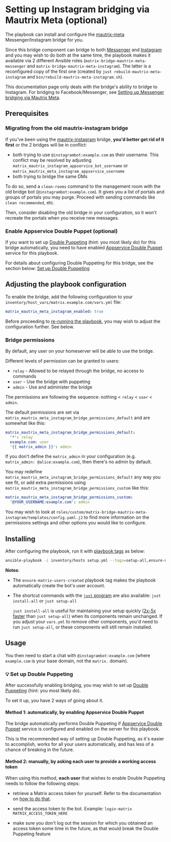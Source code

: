 # Setting up Instagram bridging via Mautrix Meta (optional)

The playbook can install and configure the [mautrix-meta](https://github.com/mautrix/meta) Messenger/Instagram bridge for you.

Since this bridge component can bridge to both [Messenger](https://messenger.com/) and [Instagram](https://instagram.com/) and you may wish to do both at the same time, the playbook makes it available via 2 different Ansible roles (`matrix-bridge-mautrix-meta-messenger` and `matrix-bridge-mautrix-meta-instagram`). The latter is a reconfigured copy of the first one (created by `just rebuild-mautrix-meta-instagram` and `bin/rebuild-mautrix-meta-instagram.sh`).

This documentation page only deals with the bridge's ability to bridge to Instagram. For bridging to Facebook/Messenger, see [Setting up Messenger bridging via Mautrix Meta](configuring-playbook-bridge-mautrix-meta-messenger.md).

## Prerequisites

### Migrating from the old mautrix-instagram bridge

If you've been using the [mautrix-instagram](./configuring-playbook-bridge-mautrix-instagram.md) bridge, **you'd better get rid of it first** or the 2 bridges will be in conflict:

- both trying to use `@instagrambot:example.com` as their username. This conflict may be resolved by adjusting `matrix_mautrix_instagram_appservice_bot_username` or `matrix_mautrix_meta_instagram_appservice_username`
- both trying to bridge the same DMs

To do so, send a `clean-rooms` command to the management room with the old bridge bot (`@instagrambot:example.com`). It gives you a list of portals and groups of portals you may purge. Proceed with sending commands like `clean recommended`, etc.

Then, consider disabling the old bridge in your configuration, so it won't recreate the portals when you receive new messages.

### Enable Appservice Double Puppet (optional)

If you want to set up [Double Puppeting](https://docs.mau.fi/bridges/general/double-puppeting.html) (hint: you most likely do) for this bridge automatically, you need to have enabled [Appservice Double Puppet](configuring-playbook-appservice-double-puppet.md) service for this playbook.

For details about configuring Double Puppeting for this bridge, see the section below: [Set up Double Puppeting](#-set-up-double-puppeting)

## Adjusting the playbook configuration

To enable the bridge, add the following configuration to your `inventory/host_vars/matrix.example.com/vars.yml` file:

```yaml
matrix_mautrix_meta_instagram_enabled: true
```

Before proceeding to [re-running the playbook](./installing.md), you may wish to adjust the configuration further. See below.

### Bridge permissions

By default, any user on your homeserver will be able to use the bridge.

Different levels of permission can be granted to users:

- `relay` - Allowed to be relayed through the bridge, no access to commands
- `user` - Use the bridge with puppeting
- `admin` - Use and administer the bridge

The permissions are following the sequence: nothing < `relay` < `user` < `admin`.

The default permissions are set via `matrix_mautrix_meta_instagram_bridge_permissions_default` and are somewhat like this:

```yaml
matrix_mautrix_meta_instagram_bridge_permissions_default:
  '*': relay
  example.com: user
  '{{ matrix_admin }}': admin
```

If you don't define the `matrix_admin` in your configuration (e.g. `matrix_admin: @alice:example.com`), then there's no admin by default.

You may redefine `matrix_mautrix_meta_instagram_bridge_permissions_default` any way you see fit, or add extra permissions using `matrix_mautrix_meta_instagram_bridge_permissions_custom` like this:

```yaml
matrix_mautrix_meta_instagram_bridge_permissions_custom:
  '@YOUR_USERNAME:example.com': admin
```

You may wish to look at `roles/custom/matrix-bridge-mautrix-meta-instagram/templates/config.yaml.j2` to find more information on the permissions settings and other options you would like to configure.

## Installing

After configuring the playbook, run it with [playbook tags](playbook-tags.md) as below:

<!-- NOTE: let this conservative command run (instead of install-all) to make it clear that failure of the command means something is clearly broken. -->
```sh
ansible-playbook -i inventory/hosts setup.yml --tags=setup-all,ensure-matrix-users-created,start
```

**Notes**:

- The `ensure-matrix-users-created` playbook tag makes the playbook automatically create the bot's user account.

- The shortcut commands with the [`just` program](just.md) are also available: `just install-all` or `just setup-all`

  `just install-all` is useful for maintaining your setup quickly ([2x-5x faster](../CHANGELOG.md#2x-5x-performance-improvements-in-playbook-runtime) than `just setup-all`) when its components remain unchanged. If you adjust your `vars.yml` to remove other components, you'd need to run `just setup-all`, or these components will still remain installed.

## Usage

You then need to start a chat with `@instagrambot:example.com` (where `example.com` is your base domain, not the `matrix.` domain).

### 💡 Set up Double Puppeting

After successfully enabling bridging, you may wish to set up [Double Puppeting](https://docs.mau.fi/bridges/general/double-puppeting.html) (hint: you most likely do).

To set it up, you have 2 ways of going about it.

#### Method 1: automatically, by enabling Appservice Double Puppet

The bridge automatically performs Double Puppeting if [Appservice Double Puppet](configuring-playbook-appservice-double-puppet.md) service is configured and enabled on the server for this playbook.

This is the recommended way of setting up Double Puppeting, as it's easier to accomplish, works for all your users automatically, and has less of a chance of breaking in the future.

#### Method 2: manually, by asking each user to provide a working access token

When using this method, **each user** that wishes to enable Double Puppeting needs to follow the following steps:

- retrieve a Matrix access token for yourself. Refer to the documentation on [how to do that](obtaining-access-tokens.md).

- send the access token to the bot. Example: `login-matrix MATRIX_ACCESS_TOKEN_HERE`

- make sure you don't log out the session for which you obtained an access token some time in the future, as that would break the Double Puppeting feature
